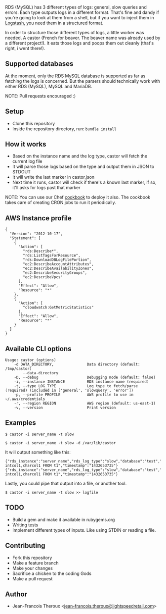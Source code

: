 RDS (MySQL) has 3 different types of logs: general, slow queries and errors. Each type outputs logs in a different format. That's fine and dandy if you're going to look at them from a shell, but if you want to inject them in [Logstash](https://www.elastic.co/products/logstash), you need them in a structured format.

In order to structure those different types of logs, a little worker was needed. A castor (French for beaver. The beaver name was already used by a different project!). It eats those logs and poops them out cleanly (that's right, i went there!).

## Supported databases

At the moment, only the RDS MySQL database is supported as far as fetching the logs is concerned. But the parsers should technically work with either RDS (MySQL), MySQL and MariaDB.

NOTE: Pull requests encouraged :)

## Setup

+ Clone this repository
+ Inside the repository directory, run: ```bundle install```

## How it works

+ Based on the instance name and the log type, castor will fetch the current log file
+ It will parse those logs based on the type and output them in JSON to STDOUT
+ It will write the last marker in castor.json
+ Next time it runs, castor will check if there's a known last marker, if so, it'll asks for logs past that marker
 
NOTE: You can use our Chef [cookbook](https://github.com/lightspeedretail/chef-castor) to deploy it also. The cookbook takes care of creating CRON jobs to run it periodically.

## AWS Instance profile

~~~ text
{
  "Version": "2012-10-17",
  "Statement": [
    {
      "Action": [
        "rds:Describe*",
        "rds:ListTagsForResource",
        "rds:DownloadDBLogFilePortion",
        "ec2:DescribeAccountAttributes",
        "ec2:DescribeAvailabilityZones",
        "ec2:DescribeSecurityGroups",
        "ec2:DescribeVpcs"
      ],
      "Effect": "Allow",
      "Resource": "*"
    },
    {
      "Action": [
        "cloudwatch:GetMetricStatistics"
      ],
      "Effect": "Allow",
      "Resource": "*"
    }
  ]
}
~~~

## Available CLI options

~~~ text
Usage: castor (options)
    -d DATA_DIRECTORY,               Data directory (default: /tmp/castor)
        --data-directory
    -D, --debug                      Debugging mode (default: false)
    -i, --instance INSTANCE          RDS instance name (required)
    -t, --type LOG_TYPE              Log type to fetch/parse (required) (included in ['general', 'slowquery', 'error'])
    -p, --profile PROFILE            AWS profile to use in ~/.aws/credentials
    -r, --region REGION              AWS region (default: us-east-1)
    -v, --version                    Print version
~~~

## Examples

~~~ text
$ castor -i server_name -t slow
~~~

~~~ text
$ castor -i server_name -t slow -d /var/lib/castor
~~~

It will output something like this:

~~~ text
{"rds_instance":"server_name","rds_log_type":"slow","database":"test","connection_id":"13000","who":"dba[dba]@[10.148.3.39]","query_time":"0.000418","lock_time":"0.000067","rows_sent":"151","rows_examined":"151","query":"SELECT intcol1,charcol1 FROM t1","timestamp":"1432653735"}
{"rds_instance":"server_name","rds_log_type":"slow","database":"test","connection_id":"12997","who":"dba[dba]@[10.148.3.39]","query_time":"0.000325","lock_time":"0.000052","rows_sent":"151","rows_examined":"151","query":"SELECT intcol1,charcol1 FROM t1","timestamp":"1432653735"}
~~~

Lastly, you could pipe that output into a file, or another tool.

~~~ text
$ castor -i server_name -t slow >> logfile
~~~

## TODO

+ Build a gem and make it available in rubygems.org
+ Writing tests
+ Implement different types of inputs. Like using STDIN or reading a file.

## Contributing

+ Fork this repository
+ Make a feature branch
+ Make your changes
+ Sacrifice a chicken to the coding Gods
+ Make a pull request

## Author

+ Jean-Francois Theroux \<jean-francois.theroux@lightspeedretail.com\>
